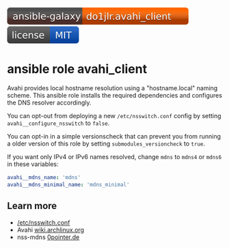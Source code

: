 [![Galaxy](https://github.com/roles-ansible/ansible_role_avahi_client/raw/main/.github/galaxy.svg)](https://galaxy.ansible.com/do1jlr/avahi_client)
[![License](https://github.com/roles-ansible/ansible_role_avahi_client/raw/main/.github/license.svg)](https://github.com/roles-ansible/ansible_role_avahi_client/blob/main/LICENSE)

 ansible role avahi_client
===========================

Avahi provides local hostname resolution using a "hostname.local" naming scheme.
This ansible role installs the required dependencies and configures the DNS resolver accordingly.

You can opt-out from deploying a new ``/etc/nsswitch.conf`` config by setting ``avahi__configure_nsswitch`` to ``false``.

You can opt-in in a simple versionscheck that can prevent you from running a older version of this role by setting ``submodules_versioncheck`` to ``true``.

If you want only IPv4 or IPv6 names resolved, change ``mdns`` to ``mdns4`` or ``mdns6`` in these variables:
```yaml
avahi__mdns_name: 'mdns'
avahi__mdns_minimal_name: 'mdns_minimal'
```

 Learn more
------------
+ [/etc/nsswitch.conf](https://man7.org/linux/man-pages/man5/nsswitch.conf.5.html)
+ Avahi [wiki.archlinux.org](https://wiki.archlinux.org/title/Avahi)
+ nss-mdns [0pointer.de](https://0pointer.de/lennart/projects/nss-mdns/#documentation)
